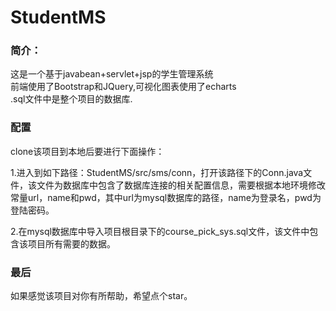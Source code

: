 # StudentMS

### 简介：

这是一个基于javabean+servlet+jsp的学生管理系统<br/>
前端使用了Bootstrap和JQuery,可视化图表使用了echarts<br/>
.sql文件中是整个项目的数据库.<br/>

### 配置

clone该项目到本地后要进行下面操作：<br/>

1.进入到如下路径：StudentMS/src/sms/conn，打开该路径下的Conn.java文件，该文件为数据库中包含了数据库连接的相关配置信息，需要根据本地环境修改常量url，name和pwd，其中url为mysql数据库的路径，name为登录名，pwd为登陆密码。<br/>

2.在mysql数据库中导入项目根目录下的course_pick_sys.sql文件，该文件中包含该项目所有需要的数据。

### 最后

如果感觉该项目对你有所帮助，希望点个star。
